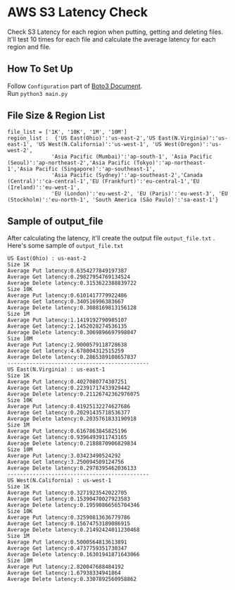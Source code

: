 AWS  S3 Latency Check
=============================

Check S3 Latency for each region when putting, getting and deleting files. It'll test 10 times for each file and calculate the average latency for each region and file. <br>

## How To Set Up
 Follow `Configuration` part of [Boto3 Document](https://boto3.amazonaws.com/v1/documentation/api/latest/guide/quickstart.html).<br>
 Run `python3 main.py`
 
## File Size & Region List 
```
file_list = ['1K', '10K', '1M', '10M']
region_list :  {'US East(Ohio)':'us-east-2','US East(N.Virginia)':'us-east-1', 'US West(N.California)':'us-west-1', 'US West(Oregon)':'us-west-2',
              'Asia Pacific (Mumbai)':'ap-south-1', 'Asia Pacific (Seoul)':'ap-northeast-2','Asia Pacific (Tokyo)':'ap-northeast-1','Asia Pacific (Singapore)':'ap-southeast-1',
              'Asia Pacific (Sydney)':'ap-southeast-2','Canada (Central)':'ca-central-1','EU (Frankfurt)':'eu-central-1','EU (Ireland)':'eu-west-1',
              'EU (London)':'eu-west-2', 'EU (Paris)':'eu-west-3', 'EU (Stockholm)':'eu-north-1', 'South America (São Paulo)':'sa-east-1'}
```

## Sample of output_file
After calculating the latency, it'll create the output file `output_file.txt` . <br>
Here's some sample of `output_file.txt` <br>

```
US East(Ohio) : us-east-2
Size 1K
Average Put latency:0.6354277849197387
Average Get latency:0.29827954769134524
Average Delete latency:0.3153622388839722
Size 10K
Average Put latency:0.6101417779922486
Average Get latency:0.340516996383667
Average Delete latency:0.3088169813156128
Size 1M
Average Put latency:1.1419192790985107
Average Get latency:2.1452028274536135
Average Delete latency:0.3069896697998047
Size 10M
Average Put latency:2.9000579118728638
Average Get latency:4.678004312515259
Average Delete latency:0.2865389108657837
---------------------------------------------
US East(N.Virginia) : us-east-1
Size 1K
Average Put latency:0.4027080774307251
Average Get latency:0.22391717433929442
Average Delete latency:0.21126742362976075
Size 10K
Average Put latency:0.41925132274627686
Average Get latency:0.20291435718536377
Average Delete latency:0.2035761833190918
Size 1M
Average Put latency:0.6167863845825196
Average Get latency:0.9396493911743165
Average Delete latency:0.2188870906829834
Size 10M
Average Put latency:3.03423490524292
Average Get latency:3.250094509124756
Average Delete latency:0.2978395462036133
---------------------------------------------
US West(N.California) : us-west-1
Size 1K
Average Put latency:0.3271923542022705
Average Get latency:0.15390470027923583
Average Delete latency:0.19590866565704346
Size 10K
Average Put latency:0.32590813636779786
Average Get latency:0.15674753189086915
Average Delete latency:0.21492424011230468
Size 1M
Average Put latency:0.5000564813613891
Average Get latency:0.4737759351730347
Average Delete latency:0.16301941871643066
Size 10M
Average Put latency:2.820047688484192
Average Get latency:1.67938334941864
Average Delete latency:0.3307892560958862
```

 
